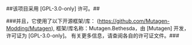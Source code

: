 ##该项目采用 [GPL-3.0-only] 许可。##


###并且，它使用了以下开源框架/库：
(https://github.com/Mutagen-Modding/Mutagen),
框架/库名称：Mutagen.Bethesda，由 [Mutagen] 开发，许可证为 [GPL-3.0-only]。
有关更多信息，请查阅各自的许可证文件。###

